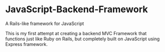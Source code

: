 # JavaScript-Backend-Framework
A Rails-like framework for JavaScript

This is my first attempt at creating a backend MVC Framework that functions just like Ruby on Rails, but completely built on JavaScript using Express framework.
